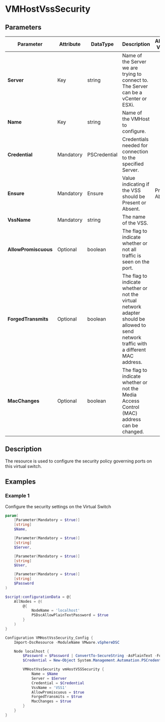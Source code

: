 # VMHostVssSecurity

## Parameters

| Parameter | Attribute | DataType | Description | Allowed Values |
| --- | --- | --- | --- | --- |
| **Server** | Key | string | Name of the Server we are trying to connect to. The Server can be a vCenter or ESXi. ||
| **Name** | Key | string | Name of the VMHost to configure. ||
| **Credential** | Mandatory | PSCredential | Credentials needed for connection to the specified Server. ||
| **Ensure** | Mandatory | Ensure | Value indicating if the VSS should be Present or Absent. | Present, Absent |
| **VssName** | Mandatory | string | The name of the VSS. ||
| **AllowPromiscuous** | Optional | boolean | The flag to indicate whether or not all traffic is seen on the port. ||
| **ForgedTransmits** | Optional | boolean | The flag to indicate whether or not the virtual network adapter should be allowed to send network traffic with a different MAC address. ||
| **MacChanges** | Optional | boolean | The flag to indicate whether or not the Media Access Control (MAC) address can be changed. ||

## Description

The resource is used to configure the security policy governing ports on this virtual switch.

## Examples

### Example 1

Configure the security settings on the Virtual Switch

````powershell
param(
    [Parameter(Mandatory = $true)]
    [string]
    $Name,

    [Parameter(Mandatory = $true)]
    [string]
    $Server,

    [Parameter(Mandatory = $true)]
    [string]
    $User,

    [Parameter(Mandatory = $true)]
    [string]
    $Password
)

$script:configurationData = @{
    AllNodes = @(
        @{
            NodeName = 'localhost'
            PSDscAllowPlainTextPassword = $true
        }
    )
}

Configuration VMHostVssSecurity_Config {
    Import-DscResource -ModuleName VMware.vSphereDSC

    Node localhost {
        $Password = $Password | ConvertTo-SecureString -AsPlainText -Force
        $Credential = New-Object System.Management.Automation.PSCredential($User, $Password)

        VMHostVssSecurity vmHostVSSSecurity {
            Name = $Name
            Server = $Server
            Credential = $Credential
            VssName = 'VSS1'
            AllowPromiscuous = $true
            ForgedTransmits = $true
            MacChanges = $true
        }
    }
}
````
